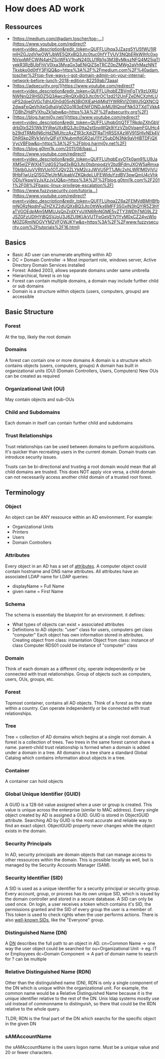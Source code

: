 # How does AD work

## Ressources
- [https://medium.com/@adam.toscher/top-...](https://www.youtube.com/redirect?event=video_description&redir_token=QUFFLUhqa3JZazg5YU5fWU1IRmlHZGJzdVlwOW1JbWE5QXxBQ3Jtc0tuc0hfYTVUV3NQbERkWlhfc0xoNVpqMjFCWjN4aHZScWFkV1hqN240LU1Rb1g3M3BvMkszNFQ4M25iaTIyekR3RzBUbFhVV0lxa3MyaGx3aENjQjZSeTRCZ0pZMWg2aVhMazNNTTkxbko0d0tfY3FIQQ&q=https%3A%2F%2Fmedium.com%2F%40adam.toscher%2Ftop-five-ways-i-got-domain-admin-on-your-internal-network-before-lunch-2018-edition-82259ab73aaa) 
- [https://adsecurity.org/](https://www.youtube.com/redirect?event=video_description&redir_token=QUFFLUhqbEZBVmFqTV9zUXRUNWNnQ29HSDZ5Q3AwczRnQXxBQ3Jtc0trOC1zd212UnFZeDNCXzhtLUpPS2doeGVGcTdhUGh0d05nN3BjOXlEaHdjMld1YWRRVlZ0WjU5QXNCQ2dwaFpQeVhXeGdhaVg0ZGo1R3pENjFDNDJpMU9IQnpFNk53TXdTVkk4TDBhZHdPVXhuZk1abw&q=https%3A%2F%2Fadsecurity.org%2F) 
- [https://blog.harmj0y.net/](https://www.youtube.com/redirect?event=video_description&redir_token=QUFFLUhqbGtjQTFTRkdpZXhGbVdrbDIxS251Wk1lYjRwUXxBQ3Jtc0tta2stSnpWQk9iYzVZb0VqamFGUHc4b29idTRMblN6cHdZMUltczAxZ1R3cXdjZFRaTHRSSXAzWV91SHlvNEk4VDhRSkp2RVk1eVlvQlFsYXNubmlfdGR2aU11Y25ubDN3Nk9aVHlBTDFjQXVycVBFbw&q=https%3A%2F%2Fblog.harmj0y.net%2F) 
- [https://blog.g0tmi1k.com/2011/08/basi...](https://www.youtube.com/redirect?event=video_description&redir_token=QUFFLUhqbExvOTk0am91LU9JaXM5elZFWXI4TUdGS21qd3xBQ3Jtc0tsbnpodzV2bzBFdmJXOW5aRmxaT0ktb0JuVVRtVUp1OTJQV2ZLYkM2czJWVU5PT1JMc2xhLWR1M0VjVU9HbFlwUzQ1SGZfeUtrMUpabVZKQkdpLUFEWlduYzdBV3pwQmU4cVhkODluYkpwVzJsXzJxUQ&q=https%3A%2F%2Fblog.g0tmi1k.com%2F2011%2F08%2Fbasic-linux-privilege-escalation%2F)
- [https://www.fuzzysecurity.com/tutoria...](https://www.youtube.com/redirect?event=video_description&redir_token=QUFFLUhqa2Z6a2FEMVdBMHBfbmNORzNqdnFuZHZXZ2dUQXxBQ3Jtc0ttWkx6MFF3SGxlN3hQYlR5Z3hYaTVGOEdpMm5MMUJsQnZrdXYyUXN6RnNGME5vZTY3WDhTMG9LZ2JSZGFzUDlHYjBQSVJoU3J6ZU9KUkVUTFpGeVE1V1YyM0xCZ24ycWloM0ZGRmlNOGVYM2VFOWJKYw&q=https%3A%2F%2Fwww.fuzzysecurity.com%2Ftutorials%2F16.html)

## Basics
 - Basic AD user can enumerate anything within AD
 - DC = Domain Controller -> Most important role, windows server, Active Directory Domain Services installed
 - Forest: Added 2003, allows separate domains under same umbrella
 - Hierarchical, forest is on top
 - Forest can contain multiple domains, a domain may include further child or sub domains
 - Domain is a structure within objects (users, computers, groups) are accessible


## Basic Structure
### Forest
At the top, likely the root domain
### Domains
A forest can contain one or more domains
A domain is a structure which contains objects (users, computers, groups)
A domain has built in organizational units (OU) (Domain Controllers, Users, Computers)
New OUs can be created as required

### Organizational Unit (OU)
May contain objects and sub-OUs

### Child and Subdomains
Each domain in itself can contain further child and subdomains

### Trust Relationships
Trust relationships can be used between domains to perform acquisitions. It's quicker than recreating users in the current domain.
Domain trusts can introduce security issues.

Trusts can be bi-directional and trusting a root domain would mean that all child domains are trusted. 
This does NOT apply vice versa, a child domain can not necessarily access another child domain of a trusted root forest.

## Terminology
### Object
An object can be ANY ressource within an AD environment.
For example:
 - Organizational Units
 - Printers
 - Users
 - Domain Controllers

### Attributes
Every object in an AD has a set of [attributes](https://docs.microsoft.com/en-us/windows/win32/adschema/attributes-all).
A computer object could contain hostname and DNS name attributes.
All attributes have an associated LDAP name for LDAP queries:
 - displayName = Full Name
 - given name = First Name

### Schema
The schema is essentialy the blueprint for an environment.
it defines:
 - What types of objects can exist + associated attributes
 - Definitions to AD objects: "user" class for users, computers get class "computer"
Each object has own information stored in attributes.
Creating object from class: instantation
Object from class: instance of class
Computer RDS01 could be instance of "computer" class

### Domain
Think of each domain as a different city, operate independently or be connected with trust relationships.
Group of objects such as computers, users, OUs, groups, etc.

### Forest
Topmost container, contains all AD objects. Think of a forest as the state within a country. Can operate independently or be connected with trust relationships.

### Tree
Tree = collection of AD domains which begins at a single root domain. A forest is a collection of trees. Two trees in the same forest cannot share a name. parent-child trust relationship is formed when a domain is added under a domain in a tree. All domains in a tree share a standard Global Catalog which contiains information about objects in a tree.

### Container
A container can hold objects

### Global Unique Identifier (GUID)
A GUID is a 128-bit value assigned when a user or group is created. This value is unique across the enterprise (similar to MAC address). Every single object created by AD is assigned a GUID.
GUID is stored in ObjectGUID attribute. Searching AD by GUID is the most accurate and reliable way to find an exact object. ObjectGUID property never changes while the object exists in the domain.

### Security Principals
In AD, security principals are domain objects that can manage access to other ressources within the domain. This is possible locally as well, but is managed by the Security Accounts Manager (SAM).

### Security Identifier (SID)
A SID is used as a unique identifier for a security principal or security group. Every account, group, or process has its own unique SID, which is issued by the domain controller and stored in a secure database.
A SID can only be used once. 
On login, a user receives a token which contains it's SID, the permissions granted and the SID of every group the user is a member of. This token is used to check rights when the user performs actions.
There is also [well-known SIDs](https://ldapwiki.com/wiki/Well-known%20Security%20Identifiers), like the "Everyone" group.

### Distinguished Name (DN)
A [DN](https://docs.microsoft.com/en-us/previous-versions/windows/desktop/ldap/distinguished-names) describes the full path to an object in AD.
cn=Common Name -> one way the user object could be searched for
ou=Organizational Unit -> eg. IT or Employyees
dc=Domain Component -> A part of domain name to search for ? can be multiple

### Relative Distinguished Name (RDN)
Other than the distinguished name (DN), RDN is only a single component of the DN which is unique within the organizational unit. For example, the common name would be a Relative Distinguished Name because it is the unique identifier relative to the rest of the DN. Unix ldap systems mostly use uid instead of commonname to distinguish, so there that could be the RDN relative to the whole query. 

TLDR; RDN is the final part of the DN which searchs for the specific object in the given DN

### sAMAccountName
the sAMAccountName is the users logon name. Must be a unique value and 20 or fewer characters.




